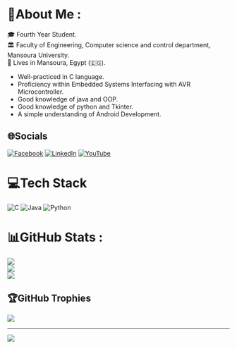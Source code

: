
# 💫About Me :

🎓 Fourth Year Student. <br b/>
🏛  Faculty of Engineering, Computer science and control department, Mansoura University. <br b/>
🏡 Lives in Mansoura, Egypt (🇪🇬). <br b/>


* Well-practiced in C language. <br b/>
* Proficiency within Embedded Systems Interfacing with AVR Microcontroller. <br b/>
* Good knowledge of java and OOP. <br b/>
* Good knowledge of python and Tkinter. <br b/>
* A simple understanding of Android Development. <br b/>


## 🌐Socials
[![Facebook](https://img.shields.io/badge/Facebook-%231877F2.svg?logo=Facebook&logoColor=white)](https://www.facebook.com/profile.php?id=100009226783983) [![LinkedIn](https://img.shields.io/badge/LinkedIn-%230077B5.svg?logo=linkedin&logoColor=white)](https://www.linkedin.com/in/abdallaissa/) [![YouTube](https://img.shields.io/badge/YouTube-%23FF0000.svg?logo=YouTube&logoColor=white)](https://youtube.com/c/UCls3Ujf9rt4KhLMPpbb6tUQ) 

# 💻Tech Stack
![C](https://img.shields.io/badge/c-%2300599C.svg?style=for-the-badge&logo=c&logoColor=white) ![Java](https://img.shields.io/badge/java-%23ED8B00.svg?style=for-the-badge&logo=java&logoColor=white) ![Python](https://img.shields.io/badge/python-3670A0?style=for-the-badge&logo=python&logoColor=ffdd54) 
# 📊GitHub Stats :
![](https://github-readme-stats.vercel.app/api?username=abdallahissa&theme=radical&hide_border=false&include_all_commits=false&count_private=false)<br/>
![](https://github-readme-streak-stats.herokuapp.com/?user=abdallahissa&theme=radical&hide_border=false)<br/>
![](https://github-readme-stats.vercel.app/api/top-langs/?username=abdallahissa&theme=radical&hide_border=false&include_all_commits=false&count_private=false&layout=compact)

## 🏆GitHub Trophies
![](https://github-profile-trophy.vercel.app/?username=abdallahissa&theme=radical&no-frame=false&no-bg=false&margin-w=4)

---
[![](https://visitcount.itsvg.in/api?id=abdallahissa&icon=0&color=0)](https://visitcount.itsvg.in)
